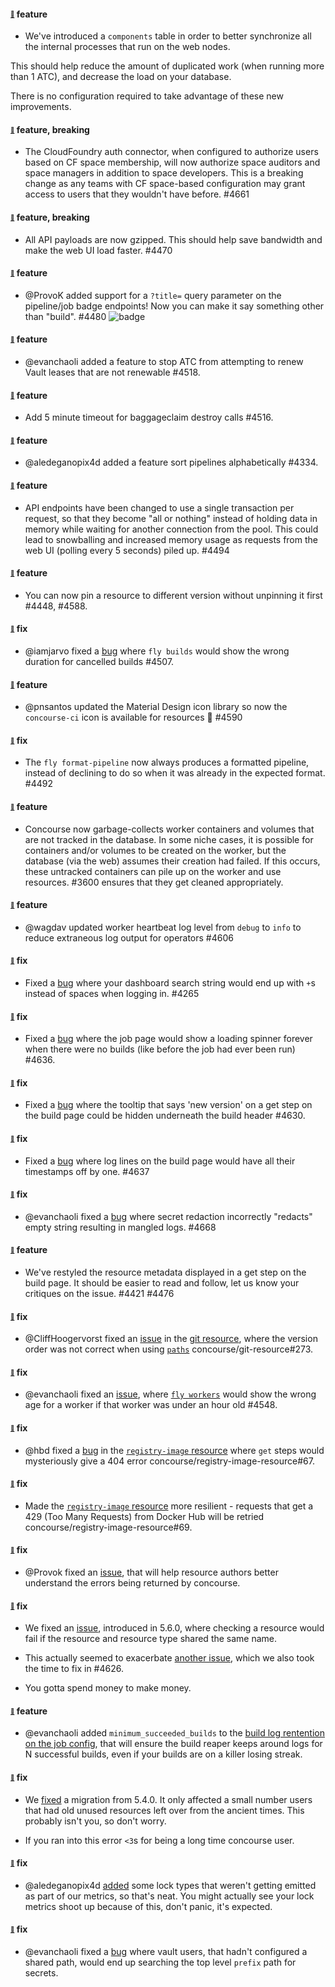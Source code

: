 #### <sub><sup><a name="4583" href="#4583">:link:</a></sup></sub> feature

* We've introduced a `components` table in order to better synchronize all the internal processes that run on the web nodes.

This should help reduce the amount of duplicated work (when running more than 1 ATC), and decrease the load on your database.

There is no configuration required to take advantage of these new improvements.

#### <sub><sup><a name="4535" href="#4535">:link:</a></sup></sub> feature, breaking

* The CloudFoundry auth connector, when configured to authorize users based on CF space membership, will now authorize space auditors and space managers in addition to space developers. This is a breaking change as any teams with CF space-based configuration may grant access to users that they wouldn't have before. #4661

#### <sub><sup><a name="4470" href="#4470">:link:</a></sup></sub> feature, breaking

* All API payloads are now gzipped. This should help save bandwidth and make the web UI load faster. #4470

#### <sub><sup><a name="4480" href="#4480">:link:</a></sup></sub> feature

* @ProvoK added support for a `?title=` query parameter on the pipeline/job badge endpoints! Now you can make it say something other than "build". #4480
  ![badge](https://ci.concourse-ci.org/api/v1/teams/main/pipelines/concourse/badge?title=check%20it%20out)

#### <sub><sup><a name="4518" href="#4518">:link:</a></sup></sub> feature

* @evanchaoli added a feature to stop ATC from attempting to renew Vault leases that are not renewable #4518.

#### <sub><sup><a name="4516" href="#4516">:link:</a></sup></sub> feature

* Add 5 minute timeout for baggageclaim destroy calls #4516.

#### <sub><sup><a name="4334" href="#4334">:link:</a></sup></sub> feature

* @aledeganopix4d added a feature sort pipelines alphabetically #4334.

#### <sub><sup><a name="4494" href="#4494">:link:</a></sup></sub> feature

* API endpoints have been changed to use a single transaction per request, so that they become "all or nothing" instead of holding data in memory while waiting for another connection from the pool. This could lead to snowballing and increased memory usage as requests from the web UI (polling every 5 seconds) piled up. #4494

#### <sub><sup><a name="4448-4588" href="#4448-4588">:link:</a></sup></sub> feature

* You can now pin a resource to different version without unpinning it first #4448, #4588.

#### <sub><sup><a name="4507" href="#4507">:link:</a></sup></sub> fix

* @iamjarvo fixed a [bug](444://github.com/concourse/concourse/issues/4472) where `fly builds` would show the wrong duration for cancelled builds #4507.

#### <sub><sup><a name="4590" href="#4590">:link:</a></sup></sub> feature

* @pnsantos updated the Material Design icon library so now the `concourse-ci` icon is available for resources :tada: #4590

#### <sub><sup><a name="4492" href="#4492">:link:</a></sup></sub> fix

* The `fly format-pipeline` now always produces a formatted pipeline, instead of declining to do so when it was already in the expected format. #4492

#### <sub><sup><a name="3600" href="#3600">:link:</a></sup></sub> feature

* Concourse now garbage-collects worker containers and volumes that are not tracked in the database. In some niche cases, it is possible for containers and/or volumes to be created on the worker, but the database (via the web) assumes their creation had failed. If this occurs, these untracked containers can pile up on the worker and use resources. #3600 ensures that they get cleaned appropriately.

#### <sub><sup><a name="4606" href="#4606">:link:</a></sup></sub> feature

* @wagdav updated worker heartbeat log level from `debug` to `info` to reduce extraneous log output for operators #4606

#### <sub><sup><a name="4625" href="#4625">:link:</a></sup></sub> fix

* Fixed a [bug](https://github.com/concourse/concourse/issues/4313) where your dashboard search string would end up with `+`s instead of spaces when logging in. #4265

#### <sub><sup><a name="4636" href="#4636">:link:</a></sup></sub> fix

* Fixed a [bug](https://github.com/concourse/concourse/issues/4493) where the job page would show a loading spinner forever when there were no builds (like before the job had ever been run) #4636.

#### <sub><sup><a name="4630" href="#4630">:link:</a></sup></sub> fix

* Fixed a [bug](https://github.com/concourse/concourse/issues/3921) where the tooltip that says 'new version' on a get step on the build page could be hidden underneath the build header #4630.

#### <sub><sup><a name="4637" href="#4637">:link:</a></sup></sub> fix

* Fixed a [bug](https://github.com/concourse/concourse/issues/3942) where log lines on the build page would have all their timestamps off by one. #4637

#### <sub><sup><a name="4668" href="#4668">:link:</a></sup></sub> fix

* @evanchaoli fixed a [bug](https://github.com/concourse/concourse/issues/4656) where secret redaction incorrectly "redacts" empty string resulting in mangled logs. #4668

#### <sub><sup><a name="v570-4421" href="#v570-4421">:link:</a></sup></sub> feature

* We've restyled the resource metadata displayed in a get step on the build page. It should be easier to read and follow, let us know your critiques on the issue. #4421 #4476

#### <sub><sup><a name="v570-git-resource-273" href="#v570-git-resource-273">:link:</a></sup></sub> fix

* @CliffHoogervorst fixed an [issue](https://github.com/concourse/git-resource/issues/275) in the [git resource](http://github.com/concourse/git-resource), where the version order was not correct when using [`paths`](https://github.com/concourse/git-resource#source-configuration) concourse/git-resource#273.

#### <sub><sup><a name="v570-4548" href="#v570-4548">:link:</a></sup></sub> fix

* @evanchaoli fixed an [issue](https://github.com/concourse/concourse/issues/4545), where [`fly workers`](https://concourse-ci.org/administration.html#fly-workers) would show the wrong age for a worker if that worker was under an hour old #4548.

#### <sub><sup><a name="registry-image-67" href="#registry-image-67">:link:</a></sup></sub> fix

* @hbd fixed a [bug](https://github.com/concourse/registry-image-resource/issues/56) in the [`registry-image` resource](https://github.com/concourse/registry-image-resource) where `get` steps would mysteriously give a 404 error concourse/registry-image-resource#67.

#### <sub><sup><a name="registry-image-69" href="#registry-image-69">:link:</a></sup></sub> fix

* Made the [`registry-image` resource](https://github.com/concourse/registry-image-resource) more resilient - requests that get a 429 (Too Many Requests) from Docker Hub will be retried concourse/registry-image-resource#69.

#### <sub><sup><a name="4425" href="4425">:link:</a></sup></sub> fix

* @Provok fixed an [issue](https://github.com/concourse/concourse/issues/4425), that will help resource authors better understand the errors being returned by concourse.

#### <sub><sup><a name="4599" href="4599">:link:</a></sup></sub> fix

* We fixed an [issue](https://github.com/concourse/concourse/issues/4599), introduced in 5.6.0, where checking a resource would fail if the resource and resource type shared the same name.

* This actually seemed to exacerbate [another issue](https://github.com/concourse/concourse/issues/4546), which we also took the time to fix in #4626.

* You gotta spend money to make money.

#### <sub><sup><a name="4026" href="4026">:link:</a></sup></sub> feature

* @evanchaoli added `minimum_succeeded_builds` to the [build log rentention on the job config](https://concourse-ci.org/jobs.html#job-build-log-retention), that will ensure the build reaper keeps around logs for N successful builds, even if your builds are on a killer losing streak.

#### <sub><sup><a name="4139" href="4139">:link:</a></sup></sub> fix

* We [fixed](https://github.com/concourse/concourse/issues/4139) a migration from 5.4.0. It only affected a small number users that had old unused resources left over from the ancient times. This probably isn't you, so don't worry.

* If you ran into this error `<3`s for being a long time concourse user.


#### <sub><sup><a name="4471" href="4471">:link:</a></sup></sub> fix

* @aledeganopix4d [added](https://github.com/concourse/concourse/pull/4471) some lock types that weren't getting emitted as part of our metrics, so that's neat. You might actually see your lock metrics shoot up because of this, don't panic, it's expected.

#### <sub><sup><a name="4655" href="4655">:link:</a></sup></sub> fix

* @evanchaoli fixed a [bug](https://github.com/concourse/concourse/pull/4655) where vault users, that hadn't configured a shared path, would end up searching the top level `prefix` path for secrets.
